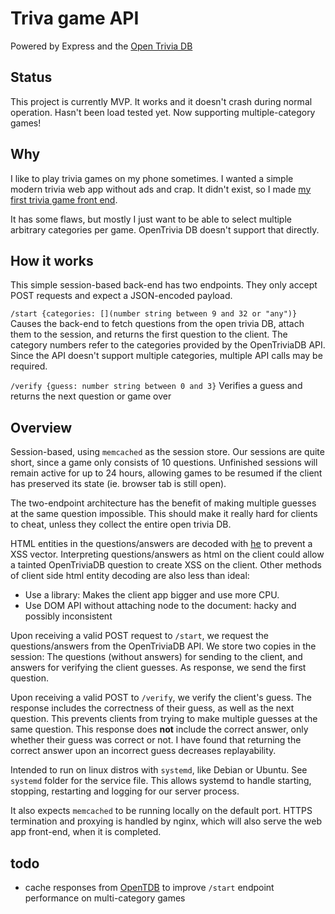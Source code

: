 # Triva game API

Powered by Express and the [Open Trivia DB](https://opentdb.com/)

## Status

This project is currently MVP. It works and it doesn't crash during normal operation. Hasn't been load tested yet. Now supporting multiple-category games!

## Why

I like to play trivia games on my phone sometimes. I wanted a simple modern trivia web app without ads and crap. It didn't exist, so I made [my first trivia game front end](https://github.com/jeremy21212121/trivia).

It has some flaws, but mostly I just want to be able to select multiple arbitrary categories per game. OpenTrivia DB doesn't support that directly.


## How it works
This simple session-based back-end has two endpoints. They only accept POST requests and expect a JSON-encoded payload.

`/start {categories: [](number string between 9 and 32 or "any")}`
Causes the back-end to fetch questions from the open trivia DB, attach them to the session, and returns the first question to the client. The category numbers refer to the categories provided by the OpenTriviaDB API. Since the API doesn't support multiple categories, multiple API calls may be required.

`/verify {guess: number string between 0 and 3}`
Verifies a guess and returns the next question or game over


## Overview

Session-based, using `memcached` as the session store. Our sessions are quite short, since a game only consists of 10 questions. Unfinished sessions will remain active for up to 24 hours, allowing games to be resumed if the client has preserved its state (ie. browser tab is still open).

The two-endpoint architecture has the benefit of making multiple guesses at the same question impossible. This should make it really hard for clients to cheat, unless they collect the entire open trivia DB.

HTML entities in the questions/answers are decoded with [he](https://github.com/mathiasbynens/he) to prevent a XSS vector. Interpreting questions/answers as html on the client could allow a tainted OpenTriviaDB question to create XSS on the client. Other methods of client side html entity decoding are also less than ideal:
- Use a library: Makes the client app bigger and use more CPU.
- Use DOM API without attaching node to the document: hacky and possibly inconsistent

Upon receiving a valid POST request to `/start`, we request the questions/answers from the OpenTriviaDB API. We store two copies in the session: The questions (without answers) for sending to the client, and answers for verifying the client guesses. As response, we send the first question.

Upon receiving a valid POST to `/verify`, we verify the client's guess. The response includes the correctness of their guess, as well as the next question. This prevents clients from trying to make multiple guesses at the same question. This response does **not** include the correct answer, only whether their guess was correct or not. I have found that returning the correct answer upon an incorrect guess decreases replayability.

Intended to run on linux distros with `systemd`, like Debian or Ubuntu. See `systemd` folder for the service file. This allows systemd to handle starting, stopping, restarting and logging for our server process.

It also expects `memcached` to be running locally on the default port. HTTPS termination and proxying is handled by nginx, which will also serve the web app front-end, when it is completed.

## todo
- cache responses from [OpenTDB](https://opentdb.com/) to improve `/start` endpoint performance on multi-category games
